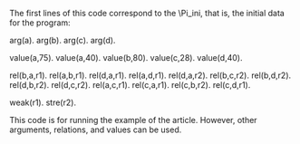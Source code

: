 The first lines of this code correspond to the \Pi_ini, that is, the initial data for the program:

arg(a).
arg(b).
arg(c).
arg(d).

value(a,75).
value(a,40).
value(b,80).
value(c,28).
value(d,40).

rel(b,a,r1).
rel(a,b,r1).
rel(d,a,r1).
rel(a,d,r1).
rel(d,a,r2).
rel(b,c,r2).
rel(b,d,r2).
rel(d,b,r2).
rel(d,c,r2).
rel(a,c,r1).
rel(c,a,r1).
rel(c,b,r2).
rel(c,d,r1).


weak(r1).
stre(r2).

This code is for running the example of the article. However, other arguments, relations, and values can be used.
